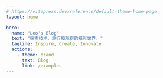 ```yaml
---
# https://vitepress.dev/reference/default-theme-home-page
layout: home

hero:
  name: "Leo's Blog"
  text: "探索技术、旅行和观察的精彩世界。"
  tagline: Inspire, Create, Innovate
  actions:
    - theme: brand
      text: Blog
      link: /examples
---
```

